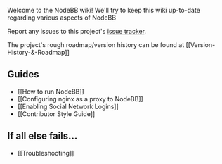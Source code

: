Welcome to the NodeBB wiki! We'll try to keep this wiki up-to-date regarding various aspects of NodeBB

Report any issues to this project's [issue tracker](https://github.com/designcreateplay/NodeBB/issues).

The project's rough roadmap/version history can be found at [[Version-History-&-Roadmap]]

## Guides

* [[How to run NodeBB]]
* [[Configuring nginx as a proxy to NodeBB]]
* [[Enabling Social Network Logins]]
* [[Contributor Style Guide]]

## If all else fails...

* [[Troubleshooting]]